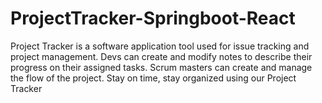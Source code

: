 # ProjectTracker-Springboot-React
Project Tracker is a software application tool used for issue tracking and project management. Devs can create and modify notes to describe their progress on their assigned tasks. Scrum masters can create and manage the flow of the project. Stay on time, stay organized using our Project Tracker
